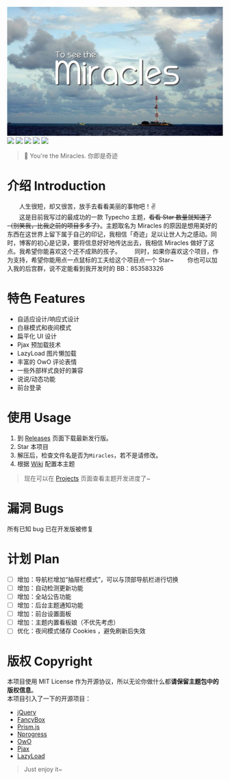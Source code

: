 ![](banner.jpg)
![](https://img.shields.io/badge/build-passing-brightgreen.svg)
![](https://img.shields.io/badge/made%20with-%E2%9D%A4-ff69b4.svg)
![](https://img.shields.io/badge/license-MIT-blue.svg)
![](https://img.shields.io/badge/for-Typecho-blueviolet.svg)
![](https://img.shields.io/badge/version-1.1.2-red.svg)
> 🙌 You're the Miracles. 你即是奇迹

# 介绍 Introduction
&emsp;&emsp;人生很短，却又很苦，放手去看看美丽的事物吧！✌️  
&emsp;&emsp;这是目前我写过的最成功的一款 Typecho 主题，~~看看 Star 数量就知道了（别笑我，比我之前的项目多多了）~~。主题取名为 Miracles 的原因是想用美好的东西在这世界上留下属于自己的印记，我相信「奇迹」足以让世人为之感动。同时，博客的初心是记录，要将信息好好地传达出去，我相信 Miracles 做好了这点。我希望你能喜欢这个还不成熟的孩子。
&emsp;&emsp;同时，如果你喜欢这个项目，作为支持，希望你能用点一点鼠标的工夫给这个项目点一个 Star~
&emsp;&emsp;你也可以加入我的后宫群，说不定能看到我开发时的 BB：853583326

# 特色 Features
- 自适应设计/响应式设计
- 白昼模式和夜间模式
- 扁平化 UI 设计
- Pjax 预加载技术
- LazyLoad 图片懒加载
- 丰富的 OwO 评论表情
- 一些外部样式良好的兼容
- 说说/动态功能
- 前台登录

# 使用 Usage
1. 到 [Releases](https://github.com/BigCoke233/miracles/releases) 页面下载最新发行版。
2. Star 本项目
3. 解压后，检查文件名是否为`Miracles`，若不是请修改。
4. 根据 [Wiki](https://github.com/BigCoke233/miracles/wiki) 配置本主题
> 现在可以在 [Projects](https://github.com/BigCoke233/miracles/projects) 页面查看主题开发进度了~

# 漏洞 Bugs
所有已知 bug 已在开发版被修复

# 计划 Plan
- [ ] 增加：导航栏增加“抽屉栏模式”，可以与顶部导航栏进行切换
- [ ] 增加：自动检测更新功能
- [ ] 增加：全站公告功能
- [ ] 增加：后台主题通知功能
- [ ] 增加：前台设置面板
- [ ] 增加：主题内置看板娘（不优先考虑）
- [ ] 优化：夜间模式储存 Cookies ，避免刷新后失效

# 版权 Copyright
本项目使用 MIT License 作为开源协议，所以无论你做什么都**请保留主题包中的版权信息**。  
本项目引入了一下的开源项目：
- [jQuery](https://github.com/jquery/jquery)
- [FancyBox](https://github.com/fancyapps/fancybox)
- [Prism.js](https://github.com/PrismJS/prism)
- [Nprogress](https://github.com/rstacruz/nprogress)
- [OwO](https://github.com/DIYgod/OwO)
- [Pjax](https://github.com/defunkt/jquery-pjax)
- [LazyLoad](https://github.com/tuupola/lazyload)

> Just enjoy it~
